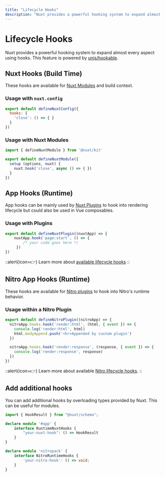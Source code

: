 ```yaml
---
title: "Lifecycle Hooks"
description: "Nuxt provides a powerful hooking system to expand almost every aspect using hooks."
---
```


# Lifecycle Hooks

Nuxt provides a powerful hooking system to expand almost every aspect using hooks. This feature is powered by [unjs/hookable](https://github.com/unjs/hookable).

## Nuxt Hooks (Build Time)

These hooks are available for [Nuxt Modules](/docs/guide/going-further/modules) and build context.

### Usage with `nuxt.config`

```js [nuxt.config]
export default defineNuxtConfig({
  hooks: {
    'close': () => { }
  }
})
```

### Usage with Nuxt Modules

```js
import { defineNuxtModule } from '@nuxt/kit'

export default defineNuxtModule({
  setup (options, nuxt) {
    nuxt.hook('close', async () => { })
  }
})
```

## App Hooks (Runtime)

App hooks can be mainly used by [Nuxt Plugins](/docs/guide/directory-structure/plugins) to hook into rendering lifecycle but could also be used in Vue composables.

### Usage with Plugins

```js [plugins/test.ts]
export default defineNuxtPlugin((nuxtApp) => {
    nuxtApp.hook('page:start', () => {
        /* your code goes here */
     })
})
```

::alert{icon=👉}
Learn more about  [available lifecycle hooks](/docs/api/advanced/hooks)
::

## Nitro App Hooks (Runtime)

These hooks are available for [Nitro plugins](https://nitro.unjs.io/guide/plugins) to hook into Nitro's runtime behavior.

### Usage within a Nitro Plugin

```js [~/server/plugins/test.ts]
export default defineNitroPlugin((nitroApp) => {
  nitroApp.hooks.hook('render:html', (html, { event }) => {
    console.log('render:html', html)
    html.bodyAppend.push('<hr>Appended by custom plugin')
  })

  nitroApp.hooks.hook('render:response', (response, { event }) => {
    console.log('render:response', response)
  })
})
```

::alert{icon=👉}
Learn more about available [Nitro lifecycle hooks](/docs/api/advanced/hooks#nitro-app-hooks-runtime-server-side).
::

## Add additional hooks

You can add additional hooks by overloading types provided by Nuxt. This can be useful for modules.

```ts
import { HookResult } from "@nuxt/schema";

declare module '#app' {
    interface RuntimeNuxtHooks {
        "your-nuxt-hook": () => HookResult
    }
}

declare module 'nitropack' {
    interface NitroRuntimeHooks {
        'your-nitro-hook': () => void;
    }
}
```